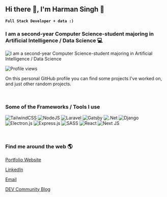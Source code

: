 ## Hi there 👋, I'm Harman Singh 🍕

**`Full Stack Developer + data :)`**

### I am a second-year Computer Science-student majoring in Artificial Intelligence / Data Science 💻

![I am a second-year Computer Science-student majoring in Artificial Intelligence / Data Science](https://raw.githubusercontent.com/sagar-viradiya/sagar-viradiya/master/resources/banner.png)

![Profile views](https://gpvc.arturio.dev/Harmxn02)

On this personal GitHub profile you can find some projects I've worked on, and just other random projects.

&nbsp;

### Some of the Frameworks / Tools I use

![TailwindCSS](https://img.shields.io/badge/tailwindcss-%2338B2AC.svg?style=for-the-badge&logo=tailwind-css&logoColor=white)
![NodeJS](https://img.shields.io/badge/node.js-6DA55F?style=for-the-badge&logo=node.js&logoColor=white)
![Laravel](https://img.shields.io/badge/laravel-%23FF2D20.svg?style=for-the-badge&logo=laravel&logoColor=white)
![Gatsby](https://img.shields.io/badge/Gatsby-%23663399.svg?style=for-the-badge&logo=gatsby&logoColor=white)
![.Net](https://img.shields.io/badge/.NET-5C2D91?style=for-the-badge&logo=.net&logoColor=white)
![Django](https://img.shields.io/badge/django-%23092E20.svg?style=for-the-badge&logo=django&logoColor=white)
![Electron.js](https://img.shields.io/badge/Electron-191970?style=for-the-badge&logo=Electron&logoColor=white)
![Express.js](https://img.shields.io/badge/express.js-%23404d59.svg?style=for-the-badge&logo=express&logoColor=%2361DAFB)
![SASS](https://img.shields.io/badge/SASS-hotpink.svg?style=for-the-badge&logo=SASS&logoColor=white)
![React](https://img.shields.io/badge/react-%2320232a.svg?style=for-the-badge&logo=react&logoColor=%2361DAFB)
![Next JS](https://img.shields.io/badge/Next-black?style=for-the-badge&logo=next.js&logoColor=white)

&nbsp;

### Find me around the web 🌎

[Portfolio Website](https://harmanpsingh.netlify.app/)

[LinkedIn](https://www.linkedin.com/in/harmanpnahal/)

[Email](mailto:harman.pnahal@gmail.com)

[DEV Community Blog](https://dev.to/harmxn)

<!-- And my [resume](https://resume.io/r/SU1DQos8n), in case you really wanna get to stalk me  : ) -->

&nbsp;

<!-- [![Top Langs](https://github-readme-stats.vercel.app/api/top-langs/?username=Harmxn02)](https://github.com/anuraghazra/github-readme-stats) -->

&nbsp;

<!-- ## Statistics 📝:
![GitHub metrics](https://metrics.lecoq.io/Harmxn02)   -->

<!-- 
https://dev.to/github/10-standout-github-profile-readmes-h2o -->

<!-- https://arturssmirnovs.github.io/github-profile-readme-generator/ -->

<!-- https://dev.to/github/10-standout-github-profile-readmes-h2o -->